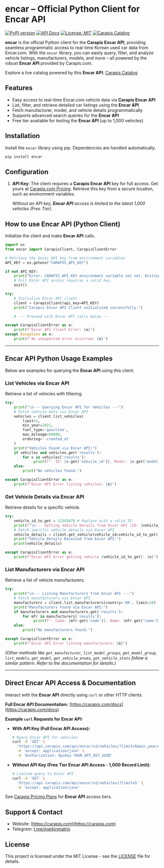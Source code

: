 # encar – Official Python Client for Encar API

[![PyPI version](https://badge.fury.io/py/encar.svg)](https://pypi.org/project/encar/)
[![API Docs](https://img.shields.io/badge/API%20Docs-Carapis%20Encar%20API-blue)](https://carapis.com/docs)
[![License: MIT](https://img.shields.io/badge/License-MIT-yellow.svg)](https://opensource.org/licenses/MIT)
[![Carapis Catalog](https://img.shields.io/badge/Live%20Catalog-Carapis.com-green)](https://carapis.com/catalog)

**encar** is the official Python client for the **Carapis Encar API**, providing seamless programmatic access to real-time Korean used car data from Encar.com. With the `encar` library, you can easily query, filter, and analyze vehicle listings, manufacturers, models, and more – all powered by the robust **Encar API** provided by Carapis.com.

Explore a live catalog powered by this **Encar API**: [Carapis Catalog](https://carapis.com/catalog)

## Features

- Easy access to real-time Encar.com vehicle data via **Carapis Encar API**
- List, filter, and retrieve detailed car listings using the **Encar API**
- Fetch manufacturer, model, and vehicle details programmatically
- Supports advanced search queries for the **Encar API**
- Free tier available for testing the **Encar API** (up to 1,000 vehicles)

## Installation

Install the `encar` library using pip. Dependencies are handled automatically.

```bash
pip install encar
```

## Configuration

1.  **API Key**: The client requires a **Carapis Encar API** key for full access. Get yours at [Carapis.com Pricing](https://carapis.com/pricing). Retrieve this key from a secure location, such as environment variables.

    *Without an API key, **Encar API** access is limited to the latest 1,000 vehicles (Free Tier).*

## How to use Encar API (Python Client)

Initialize the client and make **Encar API** calls.

```python
import os
from encar import CarapisClient, CarapisClientError

# Retrieve the Encar API key from environment variables
API_KEY = os.getenv("CARAPIS_API_KEY")

if not API_KEY:
    print("Error: CARAPIS_API_KEY environment variable not set. Exiting.")
    # Full Encar API access requires a valid key.
    exit()

try:
    # Initialize Encar API client
    client = CarapisClient(api_key=API_KEY)
    print("Carapis Encar API Client initialized successfully.")

    # --- Proceed with Encar API calls below ---

except CarapisClientError as e:
    print(f"Encar API Client Error: {e}")
except Exception as e:
    print(f"An unexpected error occurred: {e}")
```

---

## Encar API Python Usage Examples

Below are examples for querying the **Encar API** using this client.

### List Vehicles via Encar API

Retrieve a list of vehicles with filtering.

```python
try:
    print("\n--- Querying Encar API for Vehicles ---")
    # Fetch vehicle data via Encar API
    vehicles = client.list_vehicles(
        limit=5,
        min_year=2021,
        fuel_type='gasoline',
        max_mileage=50000,
        ordering='-created_at'
    )
    print("Vehicles Found via Encar API:")
    if vehicles and vehicles.get('results'):
        for v in vehicles['results']:
             print(f"- ID: {v.get('vehicle_id')}, Model: {v.get('model_name', 'N/A')}, Price: {v.get('price')}")
    else:
        print("No vehicles found.")

except CarapisClientError as e:
    print(f"Encar API Error listing vehicles: {e}")
```

### Get Vehicle Details via Encar API

Retrieve details for a specific vehicle.

```python
try:
    vehicle_id_to_get = 12345678 # Replace with a valid ID
    print(f"\n--- Getting Vehicle Details from Encar API (ID: {vehicle_id_to_get}) ---")
    # Fetch specific vehicle details via Encar API
    vehicle_details = client.get_vehicle(vehicle_id=vehicle_id_to_get)
    print("Vehicle Details Received from Encar API:")
    print(vehicle_details)

except CarapisClientError as e:
    print(f"Encar API Error getting vehicle {vehicle_id_to_get}: {e}")
```

### List Manufacturers via Encar API

Retrieve a list of vehicle manufacturers.

```python
try:
    print("\n--- Listing Manufacturers from Encar API ---")
    # Fetch manufacturers via Encar API
    manufacturers = client.list_manufacturers(country='KR', limit=10)
    print("Manufacturers Found via Encar API:")
    if manufacturers and manufacturers.get('results'):
        for mfr in manufacturers['results']:
             print(f"- Code: {mfr.get('code')}, Name: {mfr.get('name')}")
    else:
        print("No manufacturers found.")

except CarapisClientError as e:
    print(f"Encar API Error listing manufacturers: {e}")
```

*(Other methods like `get_manufacturer`, `list_model_groups`, `get_model_group`, `list_models`, `get_model`, `get_vehicle_enums`, `get_vehicle_stats` follow a similar pattern. Refer to the documentation for details.)*

---

## Direct Encar API Access & Documentation

Interact with the **Encar API** directly using `curl` or other HTTP clients.

**Full Encar API Documentation:** [https://carapis.com/docs](https://carapis.com/docs)

**Example `curl` Requests for Encar API:**

*   **With API Key (Full Encar API Access):**
    ```bash
    # Query Encar API for vehicles
    curl -X 'GET' \
      'https://api.carapis.com/api/encar/v2/vehicles/?limit=5&min_year=2021' \
      -H 'accept: application/json' \
      -H 'Authorization: ApiKey YOUR_API_KEY_UUID'
    ```

*   **Without API Key (Free Tier Encar API Access - 1,000 Record Limit):**
    ```bash
    # Limited query to Encar API
    curl -X 'GET' \
      'https://api.carapis.com/api/encar/v2/vehicles/?limit=5' \
      -H 'accept: application/json'
    ```

See [Carapis Pricing Plans](https://carapis.com/pricing) for **Encar API** access tiers.

## Support & Contact

- Website: [https://carapis.com](https://carapis.com)
- Telegram: [t.me/markinmatrix](https://t.me/markinmatrix)

## License

This project is licensed under the MIT License - see the [LICENSE](LICENSE) file for details.
